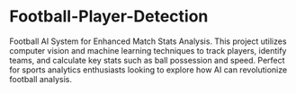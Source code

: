 # Football-Player-Detection
Football AI System for Enhanced Match Stats Analysis. This project utilizes computer vision and machine learning techniques to track players, identify teams, and calculate key stats such as ball possession and speed. Perfect for sports analytics enthusiasts looking to explore how AI can revolutionize football analysis.
